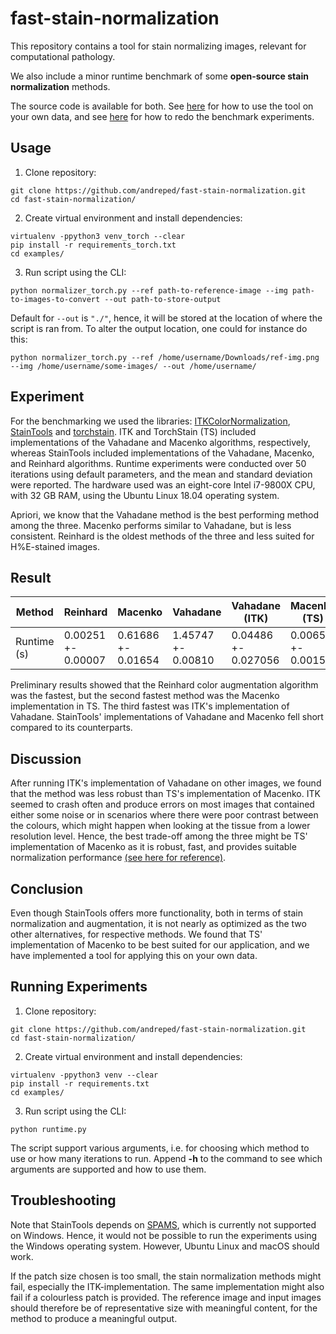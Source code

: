 # fast-stain-normalization

This repository contains a tool for stain normalizing images, relevant for computational pathology.

We also include a minor runtime benchmark of some **open-source stain normalization** methods.

The source code is available for both. See [here](https://github.com/andreped/fast-stain-normalization#usage) for how to use the tool on your own data, and see [here](https://github.com/andreped/fast-stain-normalization#running-experiments) for how to redo the benchmark experiments.

## Usage
1. Clone repository:
```
git clone https://github.com/andreped/fast-stain-normalization.git
cd fast-stain-normalization/
```

2. Create virtual environment and install dependencies:
```
virtualenv -ppython3 venv_torch --clear
pip install -r requirements_torch.txt
cd examples/
```

3. Run script using the CLI:
```
python normalizer_torch.py --ref path-to-reference-image --img path-to-images-to-convert --out path-to-store-output
```

Default for ```--out``` is ```"./"```, hence, it will be stored at the location of where the script is ran from. To alter the output location, one could for instance do this:
```
python normalizer_torch.py --ref /home/username/Downloads/ref-img.png --img /home/username/some-images/ --out /home/username/
```

## Experiment

For the benchmarking we used the libraries: [ITKColorNormalization](https://github.com/InsightSoftwareConsortium/ITKColorNormalization), [StainTools](https://github.com/Peter554/StainTools) and [torchstain](https://github.com/EIDOSlab/torchstain). ITK and TorchStain (TS) included implementations of the Vahadane and Macenko algorithms, respectively, whereas StainTools included implementations of the Vahadane, Macenko, and Reinhard algorithms. Runtime experiments were conducted over 50 iterations using default parameters, and the mean and standard deviation were reported. The hardware used was an eight-core Intel i7-9800X CPU, with 32 GB RAM, using the Ubuntu Linux 18.04 operating system.

Apriori, we know that the Vahadane method is the best performing method among the three. Macenko performs similar to Vahadane, but is less consistent. Reinhard is the oldest methods of the three and less suited for H%E-stained images.

## Result

| Method  | Reinhard | Macenko | Vahadane | Vahadane (ITK) | Macenko (TS) |
| ------------- | ------------- | ------------- | ------------- | ------------- | ------------- |
| Runtime (s)  | 0.00251 +- 0.00007 | 0.61686 +- 0.01654 | 1.45747 +- 0.00810 | 0.04486 +- 0.027056 | 0.00655 +- 0.00152 |

Preliminary results showed that the Reinhard color augmentation algorithm was the fastest, but the second fastest method was the Macenko implementation in TS. The third fastest was ITK's implementation of Vahadane. StainTools' implementations of Vahadane and Macenko fell short compared to its counterparts.

## Discussion

After running ITK's implementation of Vahadane on other images, we found that the method was less robust than TS's implementation of Macenko. ITK seemed to crash often and produce errors on most images that contained either some noise or in scenarios where there were poor contrast between the colours, which might happen when looking at the tissue from a lower resolution level. Hence, the best trade-off among the three might be TS' implementation of Macenko as it is robust, fast, and provides suitable normalization performance [(see here for reference)](https://ieeexplore.ieee.org/stamp/stamp.jsp?arnumber=7460968). 

## Conclusion

Even though StainTools offers more functionality, both in terms of stain normalization and augmentation, it is not nearly as optimized as the two other alternatives, for respective methods. We found that TS' implementation of Macenko to be best suited for our application, and we have implemented a tool for applying this on your own data.

## Running Experiments

1. Clone repository:
```
git clone https://github.com/andreped/fast-stain-normalization.git
cd fast-stain-normalization/
```

2. Create virtual environment and install dependencies:
```
virtualenv -ppython3 venv --clear
pip install -r requirements.txt
cd examples/
```

3. Run script using the CLI:
```
python runtime.py
```

The script support various arguments, i.e. for choosing which method to use or how many iterations to run. Append **-h** to the command to see which arguments are supported and how to use them.

## Troubleshooting

Note that StainTools depends on [SPAMS](https://github.com/samuelstjean/spams-python), which is currently not supported on Windows. Hence, it would not be possible to run the experiments using the Windows operating system. However, Ubuntu Linux and macOS should work.

If the patch size chosen is too small, the stain normalization methods might fail, especially the ITK-implementation. The same implementation might also fail if a colourless patch is provided. The reference image and input images should therefore be of representative size with meaningful content, for the method to produce a meaningful output.

